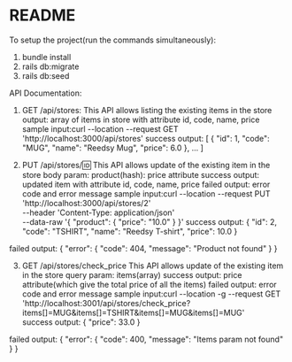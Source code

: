 # README

To setup the project(run the commands simultaneously):

1. bundle install
2. rails db:migrate
3. rails db:seed


API Documentation:
1. GET    /api/stores:
This API allows listing the existing items in the store
output: array of items in store with attribute id, code, name, price
sample input:curl --location --request GET 'http://localhost:3000/api/stores'
success output:
[
    {
        "id": 1,
        "code": "MUG",
        "name": "Reedsy Mug",
        "price": 6.0
    },
    ...
]

2. PUT    /api/stores/:id:
This API allows update of the existing item in the store
body param: product(hash): price attribute
success output: updated item with attribute id, code, name, price
failed output: error code and error message
sample input:curl --location --request PUT 'http://localhost:3000/api/stores/2' \
--header 'Content-Type: application/json' \
--data-raw '{
    "product": {
        "price": "10.0"
    }
}'
success output:
{
    "id": 2,
    "code": "TSHIRT",
    "name": "Reedsy T-shirt",
    "price": 10.0
}

failed output:
{
    "error": {
        "code": 404,
        "message": "Product not found"
    }
}

3. GET    /api/stores/check_price
This API allows update of the existing item in the store
query param: items(array)
success output: price attribute(which give the total price of all the items)
failed output: error code and error message
sample input:curl --location -g --request GET 'http://localhost:3001/api/stores/check_price?items[]=MUG&items[]=TSHIRT&items[]=MUG&items[]=MUG' \
success output:
{
    "price": 33.0
}

failed output:
{
    "error": {
        "code": 400,
        "message": "Items param not found"
    }
}
